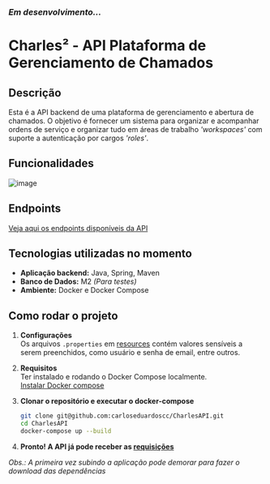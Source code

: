 ### _Em desenvolvimento..._

# Charles² - API Plataforma de Gerenciamento de Chamados

## Descrição

Esta é a API backend de uma plataforma de gerenciamento e abertura de chamados. O objetivo é fornecer um sistema para organizar e acompanhar ordens de serviço e organizar tudo em áreas de trabalho _'workspaces'_ com suporte a autenticação por cargos _'roles'_.

## Funcionalidades

![image](https://github.com/user-attachments/assets/5ab49798-4e3f-4797-bae7-92bb55010bf7)

## Endpoints

[Veja aqui os endpoints disponíveis da API](docs/Endpoints.md)

## Tecnologias utilizadas no momento

- **Aplicação backend:** Java, Spring, Maven
- **Banco de Dados:** M2 _(Para testes)_
- **Ambiente:**  Docker e Docker Compose

## Como rodar o projeto
1. **Configurações**<br>
   Os arquivos `.properties` em [resources](src/main/resources) contém valores sensíveis a serem preenchidos, como usuário e senha de email, entre outros.

2. **Requisitos**<br>
   Ter instalado e rodando  o Docker Compose localmente.<br> 
   [Instalar Docker compose](https://docs.docker.com/compose/install/) 

3. **Clonar o repositório e executar o docker-compose**
   ```bash
   git clone git@github.com:carloseduardoscc/CharlesAPI.git
   cd CharlesAPI
   docker-compose up --build
   
4. **Pronto! A API já pode receber as [requisições](#Endpoints)**

_Obs.: A primeira vez subindo a aplicação pode demorar para fazer o download das dependências_
